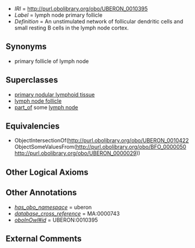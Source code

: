  * *IRI* = http://purl.obolibrary.org/obo/UBERON_0010395
 * *Label* = lymph node primary follicle
 * *Definition* = An unstimulated network of follicular dendritic cells and small resting B cells in the lymph node cortex.

## Synonyms

 * primary follicle of lymph node

## Superclasses

 * [primary nodular lymphoid tissue](../../UBERON/22/UBERON_0010422.md)
 * [lymph node follicle](../../UBERON/48/UBERON_0010748.md)
 * [part_of](../../BFO/50/BFO_0000050.md) some [lymph node](../../UBERON/29/UBERON_0000029.md)

## Equivalencies

 * ObjectIntersectionOf(<http://purl.obolibrary.org/obo/UBERON_0010422> ObjectSomeValuesFrom(<http://purl.obolibrary.org/obo/BFO_0000050> <http://purl.obolibrary.org/obo/UBERON_0000029>))

## Other Logical Axioms


## Other Annotations

 * *[has_obo_namespace](../../ce/oboInOwl#hasOBONamespace.md)* = uberon
 * *[database_cross_reference](../../ef/oboInOwl#hasDbXref.md)* = MA:0000743
 * *[oboInOwl#id](../../id/oboInOwl#id.md)* = UBERON:0010395

## External Comments

